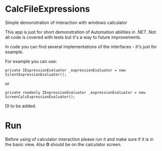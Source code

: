 # CalcFileExpressions
Simple demonstration of interaction with windows calculator

This app is just for short demonstration of Automation abilities in .NET.
Not all code is covered with tests but it's a way to future improvements.

In code you can find several implementations of the interfaces - it's just for example.

For example you can use:

`private IExpressionEvaluator _expressionEvaluator = new SilentExpressionEvaluator();`

or

`private readonly IExpressionEvaluator _expressionEvaluator = new ScreenCalcExpressionEvaluator();`


DI to be added.


# Run
Before using of calculator interaction please run it and make sure if it is in the basic view.
Also **0** should be on the calculator screen.

